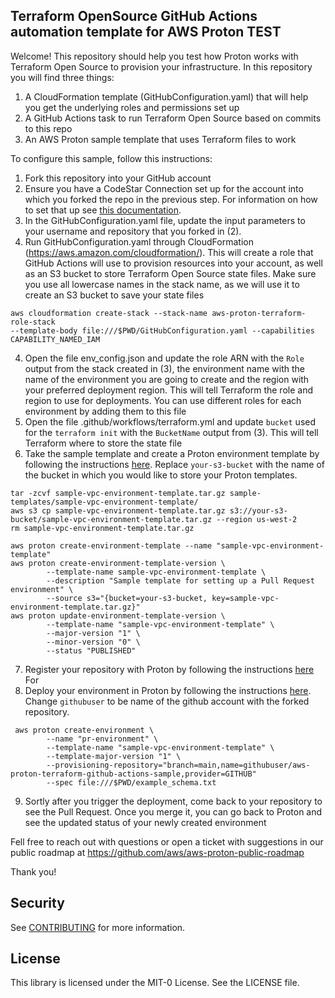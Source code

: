 ## Terraform OpenSource GitHub Actions automation template for AWS Proton TEST

Welcome! This repository should help you test how Proton works with Terraform Open Source to provision your infrastructure. In this repository you will find three things:

1. A CloudFormation template (GitHubConfiguration.yaml) that will help you get the underlying roles and permissions set up
2. A GitHub Actions task to run Terraform Open Source based on commits to this repo
3. An AWS Proton sample template that uses Terraform files to work

To configure this sample, follow this instructions:


1. Fork this repository into your GitHub account
1. Ensure you have a CodeStar Connection set up for the account into which you
   forked the repo in the previous step. For information on how to set that up see [this documentation](https://docs.aws.amazon.com/dtconsole/latest/userguide/connections-create.html).
3. In the GitHubConfiguration.yaml file, update the input parameters to your username and repository that you forked in (2).
3. Run GitHubConfiguration.yaml through CloudFormation (https://aws.amazon.com/cloudformation/). This will create a role that GitHub Actions will use to provision resources into your account, as well as an S3 bucket to store Terraform Open Source state files. Make sure you use all lowercase names in the stack name, as we will use it to create an S3 bucket to save your state files
```
aws cloudformation create-stack --stack-name aws-proton-terraform-role-stack
--template-body file:///$PWD/GitHubConfiguration.yaml --capabilities
CAPABILITY_NAMED_IAM
```
4. Open the file env_config.json and update the role ARN with the `Role` output from the stack created in (3), the environment name with the name of the environment you are going to create and the region with your preferred deployment region. This will tell Terraform the role and region to use for deployments. You can use different roles for each environment by adding them to this file
5. Open the file .github/workflows/terraform.yml and update `bucket` used for the `terraform init` with the `BucketName` output from (3). This will tell Terraform where to store the state file
6. Take the sample template and create a Proton environment template by following the instructions [here](https://docs.aws.amazon.com/proton/latest/adminguide/template-create.html). Replace `your-s3-bucket` with the name of the bucket in which you would like to store your Proton templates.
```
tar -zcvf sample-vpc-environment-template.tar.gz sample-templates/sample-vpc-environment-template/
aws s3 cp sample-vpc-environment-template.tar.gz s3://your-s3-bucket/sample-vpc-environment-template.tar.gz --region us-west-2
rm sample-vpc-environment-template.tar.gz

aws proton create-environment-template --name "sample-vpc-environment-template"
aws proton create-environment-template-version \
        --template-name sample-vpc-environment-template \
        --description "Sample template for setting up a Pull Request environment" \
        --source s3="{bucket=your-s3-bucket, key=sample-vpc-environment-template.tar.gz}"
aws proton update-environment-template-version \
        --template-name "sample-vpc-environment-template" \
        --major-version "1" \
        --minor-version "0" \
        --status "PUBLISHED"
```
7. Register your repository with Proton by following the instructions [here](https://docs.aws.amazon.com/proton/latest/adminguide/ag-create-repo.html) For
8. Deploy your environment in Proton by following the instructions [here](https://docs.aws.amazon.com/proton/latest/adminguide/ag-create-env.html#ag-create-env-pull-request). Change `githubuser` to be name of the github account with the forked repository.
```
 aws proton create-environment \
        --name "pr-environment" \
        --template-name "sample-vpc-environment-template" \
        --template-major-version "1" \
        --provisioning-repository="branch=main,name=githubuser/aws-proton-terraform-github-actions-sample,provider=GITHUB"
        --spec file:///$PWD/example_schema.txt
```
9. Sortly after you trigger the deployment, come back to your repository to see the Pull Request. Once you merge it, you can go back to Proton and see the updated status of your newly created environment

Fell free to reach out with questions or open a ticket with suggestions in our public roadmap at https://github.com/aws/aws-proton-public-roadmap

Thank you!


## Security

See [CONTRIBUTING](CONTRIBUTING.md#security-issue-notifications) for more information.

## License

This library is licensed under the MIT-0 License. See the LICENSE file.

